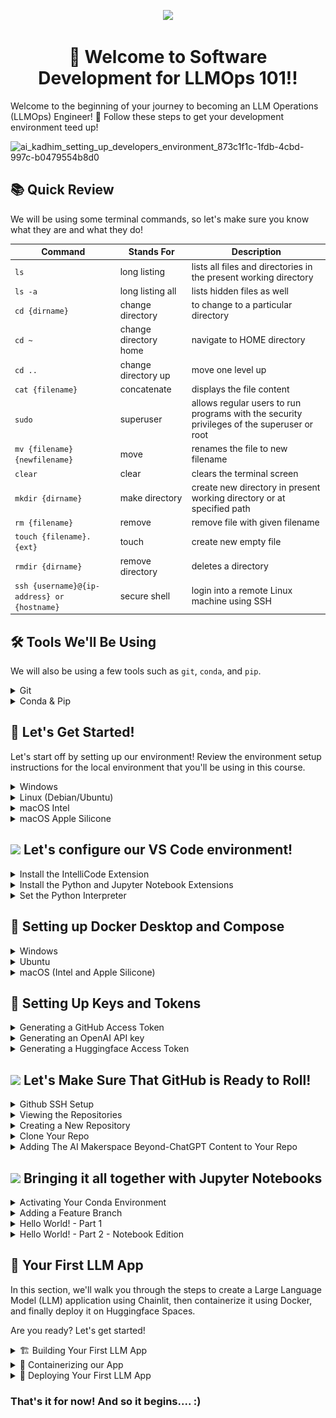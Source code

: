 <p align = "center" draggable=”false” ><img src="https://github.com/AI-Maker-Space/LLM-Dev-101/assets/37101144/d1343317-fa2f-41e1-8af1-1dbb18399719" 
     width="200px"
     height="auto"/>
</p>


## <h1 align="center" id="heading">:wave: Welcome to Software Development for LLMOps 101!!</h1>

Welcome to the beginning of your journey to becoming an LLM Operations (LLMOps) Engineer! 🎉 Follow these steps to get your development environment teed up!

![ai_kadhim_setting_up_developers_environment_873c1f1c-1fdb-4cbd-997c-b0479554b8d0](https://github.com/AI-Maker-Space/LLMOps-Dev-101/assets/37101144/b0f4e041-33a9-407f-bc9d-5aabd626652a)


## :books: Quick Review
We will be using some terminal commands, so let's make sure you know what they are and what they do! 

| Command      | Stands For |  Description |
| ----------- | ----------- | -------------|
| `ls`      | long listing       | lists all files and directories in the present working directory |
| `ls -a`  | long listing all   |  lists hidden files as well |
| `cd {dirname}`      | change directory       | to change to a particular directory |
| `cd ~`   | change directory home        | navigate to HOME directory |
| `cd ..`      | change directory up       | move one level up |
| `cat {filename}`   | concatenate        | displays the file content |
| `sudo`      | superuser       | allows regular users to run programs with the security privileges of the superuser or root |
| `mv {filename} {newfilename}`   | move        | renames the file to new filename |
| `clear`      | clear       | clears the terminal screen |
| `mkdir {dirname}`   | make directory        | create new directory in present working directory or at specified path |
| `rm {filename}`   | remove        | remove file with given filename |
| `touch {filename}.{ext}`   | touch        | create new empty file |
| `rmdir {dirname}`   | remove directory        | deletes a directory |
| `ssh {username}@{ip-address} or {hostname}`   | secure shell        | login into a remote Linux machine using SSH |

<p></p>

## :hammer_and_wrench: Tools We'll Be Using
We will also be using a few tools such as `git`, `conda`, and `pip`.
<details>
<summary>Git</summary>

Git is a free and open source distributed version control system designed to handle everything from small to very large projects. These are the commands we will be using with `git`:

`git clone` -> clone a remote repository to your local computer

`git add` -> add files to a commit

`git commit -m {message}` -> commit changes with a message

`git push` -> push commit to remote repository
</details>

<details>
<summary>Conda & Pip</summary>

Conda is an open-source, cross-platform, language-agnostic package manager and environment management system. We will use `pip` within `conda` environments to manage our package installations. `pip` is Python's package management system. `conda` comes with Anaconda. And Anaconda is a convenient way to set up your Python programming environment since it comes with an enviornment management tool (`conda`) and comes with extra packages that are commonly used in data science and ML.

Some commands we will use in this lesson when it comes to `conda` and `pip`:

`conda create --name llmops-course python=3.11 pip` -> This creates a virtual environment. A virtual environment is a Python environment such that the Python interpreter, libraries, amnd scripts installed into it are isolated from those installed on other environments and any libraries installed on the system. So basically, this allows you to keep all your project's code/dependencies/libraries separated from other projects. You are specifically saying to create said environment with the name `llmops-course`, use `python` version 3.8, and use `pip` as your package manager. The command `conda` invokes the underlying logic to actually make the virtual environment and manages said environments for you.

`conda activate llmops-course` -> This activates the virtual environment you made with the above command for your current terminal session.

`pip install numpy pandas matplotlib jupyter openai huggingface_hub` -> This installs the six packages mentioned - `numpy`, `pandas`, `jupyter`, `matplotlib`, and `openai`. `numpy` is used for scientific computing, `pandas` is used for data analysis, `matplotlib` is used for data graphics. `jupyter` is discussed later in this tutorial in depth! `openai` is used to access OpenAI's GPT models through an API key. `huggingface_hub` is used to push our code and models to Huggingface and host it in a Huggingface Space. `pip` is the Python package manager and you are telling it to `install` the listed packages to your environment.

</details>

<p></p>

## :rocket: Let's Get Started! 
Let's start off by setting up our environment!  Review the environment setup instructions for the local environment that you'll be using in this course.
<details>
  <summary>Windows</summary>


* Install [Windows Subsystem for Linux](https://docs.microsoft.com/en-us/windows/wsl/install) using Powershell

```powershell
wsl --install
```
* Install [Windows Terminal](https://www.microsoft.com/en-us/p/windows-terminal/9n0dx20hk701?activetab=pivot:overviewtab) (You can even make it your [default!](https://devblogs.microsoft.com/commandline/
windows-terminal-as-your-default-command-line-experience/))

* Install [Ubuntu](https://www.microsoft.com/en-us/p/ubuntu/9pdxgncfsczv?activetab=pivot:overviewtab)

* Make sure you've install the correct version with the command `wsl -l -v`
    
(If you find yourself getting stuck on the WSL2 install, [here](https://www.youtube.com/watch?v=VMZH9Pj2dXw&ab_channel=StefanRows) is a link to video instructions)

Give it a test drive! 

![WindowsTerminal](https://user-images.githubusercontent.com/72572922/160048214-37f08855-8b29-4c13-9d25-e0f69806f752.jpg)

Continue by installing the following tools using [Windows Terminal](https://www.microsoft.com/en-us/p/windows-terminal/9n0dx20hk701?activetab=pivot:overviewtab) to setup your environment. When prompted, make sure to add `conda` to `init`.

| Tool | Purpose | Command                                                                                           |
| :-------- | :-------- | :------------------------------------------------------------------------------------------------ |
| :snake: **Anaconda**  | Python & ML Toolkits | `wget https://repo.anaconda.com/archive/Anaconda3-2023.07-2-Linux-x86_64.sh` <br> `bash Anaconda3-2023.07-2-Linux-x86_64.sh` <br> `source ~/.bashrc` |
| :octocat: **Git**  | Version Control | `sudo apt update && sudo apt upgrade` <br> `sudo apt install git-all`   |
| :memo: **VS Code** | Development Environment | [Download](https://code.visualstudio.com/download) |

</details>

<details>
  <summary>Linux (Debian/Ubuntu)</summary>

Open terminal using <kbd>Ctrl</kbd>+<kbd>Shift</kbd>+<kbd>T</kbd>. Enter the following commands in terminal to setup your environment. When prompted, make sure to add `conda` to `init`.
| Tool | Purpose | Command                                                                                           |
| :-------- | :-------- | :------------------------------------------------------------------------------------------------ |
| :snake: **Anaconda**  | Python & ML Toolkits | `wget https://repo.anaconda.com/archive/Anaconda3-2023.07-2-Linux-x86_64.sh` <br> `bash Anaconda3-2023.07-2-Linux-x86_64.sh` <br> `source ~/.bashrc` |
| :octocat: **Git**  | Version Control | `sudo apt update && sudo apt upgrade` <br> `sudo apt install git-all`   |
| :memo: **VS Code** | Development Environment | [Download](https://code.visualstudio.com/download) |

</details>

<details>
  <summary>macOS Intel</summary>

To get started, we need to download the MacOS package manager, <strong>Homebrew</strong> :beer:, so that we can download the tools we'll be using in the course. If you don't already have Homebrew installed, run the following commands:

1. Open terminal using <kbd>⌘</kbd>+<kbd>Space</kbd> and type `terminal`.

2. Install Homebrew using the command below, following the command prompts:

    `/bin/bash -c "$(curl -fsSL https://raw.githubusercontent.com/Homebrew/install/HEAD/install.sh)"` 

3. Update Homebrew (This may take a few minutes)

    `git -C /usr/local/Homebrew/Library/Taps/homebrew/homebrew-core fetch --unshallow`

    `git -C /usr/local/Homebrew/Library/Taps/homebrew/homebrew-cask fetch`
     
4. Install the `wget` command to continue following along
     `brew install wget`

Enter the following commands in terminal to setup your environment. When prompted, make sure to add `conda` to `init`.

| Tool | Purpose | Command                                                                                           |
| :-------- | :-------- | :------------------------------------------------------------------------------------------------ |
| :snake: **Anaconda**  | Python & ML Toolkits | `wget https://repo.anaconda.com/archive/Anaconda3-2023.07-2-MacOSX-x86_64.sh` <br> `bash Anaconda3-2023.07-2-MacOSX-x86_64.sh` <br> `source ~/.bashrc` |
| :octocat: **Git**  | Version Control | `brew install git`   |
| :memo: **VS Code** | Development Environment | [Download](https://code.visualstudio.com/download) |

</details>

<details>
  <summary>macOS Apple Silicone</summary><br>

To leverage the Mx chip for Python, you must use a special Python distribution called [Miniforge](https://github.com/conda-forge/miniforge). 
Open terminal using <kbd>⌘</kbd>+<kbd>Space</kbd> and type `terminal`. Enter the following commands in terminal to setup your environment.

Miniforge can be installed using Homebrew or from the source. We suggest trying Homebrew option first.

### Option 1 Homebrew

To get started, we need to download the MacOS package manager, <strong>Homebrew</strong> :beer:, so that we can download the tools we'll be using in the course. If you don't already have Homebrew installed, run the following commands:

1. Open terminal using <kbd>⌘</kbd>+<kbd>Space</kbd> and type `terminal`.

2. Install Homebrew using the command below, following the command prompts:

    `/bin/bash -c "$(curl -fsSL https://raw.githubusercontent.com/Homebrew/install/HEAD/install.sh)"` 

3. Update Homebrew (This may take a few minutes)

    `git -C /usr/local/Homebrew/Library/Taps/homebrew/homebrew-core fetch --unshallow`

    `git -C /usr/local/Homebrew/Library/Taps/homebrew/homebrew-cask fetch`
     
4. Install the `wget` command to continue following along
     `brew install wget`

5. Install the `xcode-select` command-line utilities by typing the following command in the terminal

    `xcode-select --install`

After running the commands from the table, when prompted, initiate your conda base environment by running `conda init`.
| Tool | Purpose | Command                                                                                           |
| :-------- | :-------- | :------------------------------------------------------------------------------------------------ |
| :snake: **Miniforge**  | Python & ML Toolkits | `brew install miniforge` |
| :octocat: **Git**  | Version Control | `sudo apt update && sudo apt upgrade` <br> `sudo apt install git-all`   |
| :memo: **VS Code** | Development Environment | [Download](https://code.visualstudio.com/download) |

</details>


<p></p>


## <img src="https://upload.wikimedia.org/wikipedia/commons/f/f3/Visual_Studio_Code_0.10.1_icon.png" height=40px/> Let's configure our VS Code environment!

<details>
  <summary>Install the IntelliCode Extension</summary>

  IntelliCode is an AI-powered code completion extension to boost coding productivity. :sunglasses:

  1. Click the `Extensions` <img src="https://github.com/AI-Maker-Space/LLMOps-Dev-101/assets/37101144/f17d8f45-f174-4b9b-be92-8f1e85d8a77b" width=30px/> tab in the navigation panel on the left side of VS Code. 

  2. Type "IntelliCode" in the search bar.

  3. Click `install` <img src="https://github.com/AI-Maker-Space/LLMOps-Dev-101/assets/37101144/4c06f2a7-d7c3-4c59-b656-82170518cbeb" width=30px/> on the <ins><strong>Microsoft IntelliCode Extension</strong></ins>

</details>

<details>
  <summary>Install the Python and Jupyter Notebook Extensions</summary>

  1. Click the `Extensions` <img src="https://github.com/AI-Maker-Space/LLMOps-Dev-101/assets/37101144/f17d8f45-f174-4b9b-be92-8f1e85d8a77b" width=30px/> tab on the left side of the window.

  2. Type "Python" in the search bar.

  3. Click `Install` <img src="https://github.com/AI-Maker-Space/LLMOps-Dev-101/assets/37101144/4c06f2a7-d7c3-4c59-b656-82170518cbeb" width=30px/>  on both the <ins><strong>Python Extension</strong></ins> and on the <ins><strong>Microsoft Jupyter Notebook Extension</strong></ins>

</details>

<details>
  <summary>Set the Python Interpreter</summary>

  1. Open VS Code and click on `New File...`

  2. Open the Command Pallette 
    <strong>(Mac: </strong></ins> <kbd>Shift</kbd><kbd>⌘</kbd>+<kbd>P</kbd> 
    ,<strong> Windows: </strong></ins> <kbd>Ctrl</kbd>+<kbd>Shift</kbd>+<kbd>P</kbd>)

  3. Type "Python" in the search bar.

  4. Click on `New Python File`

  5. Open the Command Pallette again.  Can you remember the shortcut?  If    not, see #2 above again.

  6. Type "Python Interpreter".

  7. Click on `Python: Select Interpreter`

  8. Select the `Conda` environment that you installed earlier. 
  
  <p align = "center" draggable=”false”>
  <img src="https://github.com/AI-Maker-Space/LLMOps-Dev-101/assets/37101144/d95ff119-2c97-4bf8-9133-1bf167f61f6e"> 
  </p>

  9. Now you're ready to start coding!

</details>

<p> </p>


## 🐳 Setting up Docker Desktop and Compose

<details>
  <summary>Windows</summary>



**👉 [💿 Download Docker](https://desktop.docker.com/win/main/amd64/Docker%20Desktop%20Installer.exe)** 👈

1. Double-click **Docker Desktop Installer.exe** to run the installer.

2. When prompted, ensure the **Use WSL 2 instead of Hyper-V** option on the Configuration page is selected or not depending on your choice of backend.

   If your system only supports one of the two options, you will not be able to select which backend to use.

3. Follow the instructions on the installation wizard to authorize the installer and proceed with the install.

4. When the installation is successful, select **Close** to complete the installation process.

5. If your admin account is different to your user account, you must add the user to the **docker-users** group. Run **Computer Management** as an **administrator** and navigate to **Local Users and Groups** > **Groups** > **docker-users**. Right-click to add the user to the group.
   Sign out and sign back in for the changes to take effect.
   
</details>



<details>
  <summary>Ubuntu</summary>

To install Docker Desktop successfully, you must:

- Meet the [system requirements](https://docs.docker.com/engine/install/ubuntu/#prerequisites)
- Have a 64-bit version of either Ubuntu Jammy Jellyfish 22.04 (LTS) or Ubuntu Impish Indri 21.10.
  Docker Desktop is supported on `x86_64` (or `amd64`) architecture.
- For non-Gnome Desktop environments, `gnome-terminal` must be installed:
  ```console
  $ sudo apt install gnome-terminal
  ```

1.  Update the `apt` package index and install packages to allow `apt` to use a
    repository over HTTPS:

    ```console
    $ sudo apt-get update
    $ sudo apt-get install ca-certificates curl gnupg
    ```

2.  Add Docker's official GPG key:

    ```console
    $ sudo install -m 0755 -d /etc/apt/keyrings
    $ curl -fsSL {{% param "download-url-base" %}}/gpg | sudo gpg --dearmor -o /etc/apt/keyrings/docker.gpg
    $ sudo chmod a+r /etc/apt/keyrings/docker.gpg
    ```

3.  Use the following command to set up the repository:

    ```console
    $ echo \
      "deb [arch="$(dpkg --print-architecture)" signed-by=/etc/apt/keyrings/docker.gpg] {{% param "download-url-base" %}} \
      "$(. /etc/os-release && echo "$VERSION_CODENAME")" stable" | \
      sudo tee /etc/apt/sources.list.d/docker.list > /dev/null
    ```

4. Update the `apt` package index:

   ```console
   $ sudo apt-get update
   ```


5. Download Docker Desktop
   
     ``` bash
     wget https://desktop.docker.com/linux/main/amd64/docker-desktop-4.22.1-amd64.deb
     ```

6. Install the package with apt as follows:
     ```bash
     $ sudo apt-get update
     $ sudo apt-get install ./docker-desktop-4.22.1-amd64.deb
     ```
     
7. Launch Docker Desktop
     ```bash
          systemctl --user start docker-desktop
     ```
     
   > **Note**
   >
   > At the end of the installation process, `apt` displays an error due to installing a downloaded package. You
   > can ignore this error message.
   >
   > ```
   > N: Download is performed unsandboxed as root, as file '/home/user/Downloads/docker-desktop.deb' couldn't be accessed by user '_apt'. - pkgAcquire::Run (13: Permission denied)
</details>



<details>
  <summary>macOS (Intel and Apple Silicone)</summary>

**👉 [💿 Download Docker](https://desktop.docker.com/mac/main/arm64/Docker.dmg)** 👈

1. Double-click `Docker.dmg` to open the installer, then drag the Docker icon to
    the **Applications** folder.


2. Double-click `Docker.app` in the **Applications** folder to start Docker.

3. The Docker menu ({{< inline-image src="images/whale-x.svg" alt="whale menu" >}}) displays the Docker Subscription Service Agreement.

    {{< include "desktop-license-update.md" >}}

4. Select **Accept** to continue. 

   Note that Docker Desktop won't run if you do not agree to the terms. You can choose to accept the terms at a later date by opening Docker Desktop.

   For more information, see [Docker Desktop Subscription Service Agreement](https://www.docker.com/legal/docker-subscription-service-agreement). We recommend that you also read the [FAQs](https://www.docker.com/pricing/faq).
5. From the installation window, select either: 
   - **Use recommended settings (Requires password)**. This let's Docker Desktop automatically set the necessary configuration settings. 
   - **Use advanced settings**. You can then set the location of the Docker CLI tools either in the system or user directory, enable the default Docker socket, and enable privileged port mapping. See [Settings](../settings/mac.md#advanced), for more information and how to set the location of the Docker CLI tools.
6. Select **Finish**. If you have applied any of the above configurations that require a password in step 5, enter your password to confirm your choice.
</details>

## 🔑 Setting Up Keys and Tokens

<details>



     
  <summary>Generating a GitHub Access Token</summary>
     
**Create an account with GitHub [here](https://github.com/signup?ref_cta=Sign+up&ref_loc=header+logged+out&ref_page=%2F&source=header-home) if you do not have one.**

Navigate to [GitHub's Developer Token settings](https://github.com/settings/tokens).
Click on `Generate new token` > `Generate new token (classic)`
![Screenshot 2023-08-30 at 8 16 58 PM](https://github.com/AI-Maker-Space/LLMOps-Dev-101/assets/37101144/d6f57901-6e69-42e5-a22c-37b48ff6e3fc)

Give the token a description, set the expiration (we recommend 90 days), and check every box. When you're done, click `Generate token` at the bottom of the page. 

![Screenshot 2023-08-30 at 8 36 14 PM](https://github.com/AI-Maker-Space/LLMOps-Dev-101/assets/37101144/451bad7b-ec8a-4429-a5bb-8d0212d00f50)

Copy the access token and save it for later use. We will use this token to interact with GitHub. Please do not lose this access token or you will need to generate a new one.

![image](https://github.com/AI-Maker-Space/LLMOps-Dev-101/assets/37101144/f98c9644-e44b-4fd3-8590-db513bef6360)

</details>


<details>
  <summary>Generating an OpenAI API key</summary>
     
**Create an account with OpenAI [here](https://platform.openai.com/signup) if you do not have one.**

Navigate to [OpenAI's API Developer settings](https://platform.openai.com/account/api-keys) and click on `+ Create new secrete key`.
![image](https://github.com/AI-Maker-Space/LLMOps-Dev-101/assets/37101144/b6179d51-76ac-42a8-8304-39f8b5c9a8c8)

Name your key and click `Create secret key`
![image](https://github.com/AI-Maker-Space/LLMOps-Dev-101/assets/37101144/be0ea05f-59d3-4d20-939d-b402e3d4bbb2)

Copy the key and save it for later use. We will use this key several times in deploying projects. Please do not lose this key or you will need to generate a new one

![image](https://github.com/AI-Maker-Space/LLMOps-Dev-101/assets/37101144/cfaec5fa-5380-4aca-a6ae-6c14c8db6789)

We recommend your run through our [OpenAI Notebook](https://colab.research.google.com/drive/16Y67VozkGVErtrF3WQArpM52AOk5pBGu?usp=sharing#scrollTo=3qCKaH6vD-jZ) to learn how to utilize the OpenAI API.
</details>

<details>
  <summary>Generating a Huggingface Access Token</summary>
     
**Create an account with Huggingface [here](https://huggingface.co/join) if you do not have one.**

Navigate to [Token settings](https://huggingface.co/settings/tokens) and click on `New token`.
![Screenshot 2023-08-29 at 6 16 12 PM](https://github.com/AI-Maker-Space/LLMOps-Dev-101/assets/37101144/8ec271de-4cb2-44b0-b6f8-ea354e2c42c2)

Name your access token, change the role to write, and click `Generate a token`
![Screenshot 2023-08-29 at 6 16 58 PM](https://github.com/AI-Maker-Space/LLMOps-Dev-101/assets/37101144/b9ae1590-1541-497d-a54a-1188438844b8)

Copy the token and save it for later use. We will use this token several times in deploying projects. If you lose this token, you can always go back to your token's page and view the token.

![Screenshot 2023-08-29 at 6 17 29 PM](https://github.com/AI-Maker-Space/LLMOps-Dev-101/assets/37101144/5fa285fa-d2ef-4308-b713-fb7384a53516)

Login to Huggingface using your terminal
``` bash
huggingface-cli login
```
![Screenshot 2023-08-29 at 6 13 23 PM](https://github.com/AI-Maker-Space/LLMOps-Dev-101/assets/37101144/31727145-8451-48bd-a560-9d92a8d4af3a)

After logging in, press `y` to add the token to credentials for git.
![Screenshot 2023-08-29 at 6 18 13 PM](https://github.com/AI-Maker-Space/LLMOps-Dev-101/assets/37101144/5215d7eb-7a40-4e50-acf1-a5b7c5186a54)

</details>


## <img src="https://octodex.github.com/images/original.png" width=40px/> Let's Make Sure That GitHub is Ready to Roll!

<details>
  <summary>Github SSH Setup</summary>
  Secure Shell Protocol (SSH) provides a secure communication channel of an unsecured network.  Let's set it up!
  
  <p></p>

  1. Generate a Private/Public SSH Key Pair.
    
  ```console
  ssh-keygen -o -t rsa -C "your email address for github"
  ```

  2. Save file pair.  Default location `~/.ssh/id_rsa` is fine! 
  

  3. At the prompt, type in a secure passphrase.
  4. Copy the contents of the public key that we will share with GitHub. 

     * Mac: `pbcopy < ~/.ssh/id_rsa.pub` 

     * Windows (WSL): `clip.exe < ~/.ssh/id_rsa.pub`

     * Linux: `xclip -sel c < ~/.ssh/id_rsa.pub`
  
  5. Go to your GitHub account and go to `Settings`. 
  
  6. Under `Access`, click on the `SSH and GPG keys` tab on the left.

  ![image](https://github.com/AI-Maker-Space/LLMOps-Dev-101/assets/37101144/5fb54f16-7279-49c4-bda3-2da36cbbc306)


  7. Click on the `New SSH Key` button.
  
  ![image](https://github.com/AI-Maker-Space/LLMOps-Dev-101/assets/37101144/d5551c28-9d70-438c-b45d-43698384e3ff)

  
  8. Name the key, and paste the public key that you copied. Click the `Add SSH Key` button
  

  ![image](https://github.com/AI-Maker-Space/LLMOps-Dev-101/assets/37101144/8f7c4496-0e88-4058-9baf-73495322db8b)


</details>

<details>
  <summary>Viewing the Repositories</summary>

Login and click on the top right user icon, then go to `Your repositories`. 

<p align="center">
  <img width="648" alt="image" src="https://github.com/AI-Maker-Space/LLMOps-Dev-101/assets/37101144/18b766c6-ca91-4926-ad79-5fc101c3e6a0">
</p>
</details>


<details>
  <summary>Creating a New Repository</summary>

When viewing the respository page, click on `New` and proceed to create your repo.


<p align="center">
  <img width="335" alt="image" src="https://github.com/AI-Maker-Space/LLMOps-Dev-101/assets/37101144/dba31b88-0058-499c-a891-349de2d35279">
</p>
<hr>

**Filling Respository Details**

Create the repository by inputting the following:
* `Repo name`
* `Repo description`
* Make repo `public`
* Add a `README`
* Add `.gitignore` (Python template)
* Add `license` (choose MIT)

Then click `Create Repository`.

<p align="center">
  <img width="724" alt="image" src="https://github.com/AI-Maker-Space/LLMOps-Dev-101/assets/37101144/c20a19c1-548e-4576-b4b2-1d2ca99deae7">
</p>

</details>

<details>

<summary>Clone Your Repo</summary>

  1. Open your terminal and navigate to a place where you would like to make a directory to hold all your files for this class using the command `cd`. 


  ```console
  cd {directory name}
  ```
  
  2. Once there, make a top level directory using `mkdir`. 

  ```console
  mkdir {directory name}
  ```

  3. `cd` into it and make another directory called `code`. 

  ```console
  cd {directory name}
  ```

  ```console
  mkdir code
  ```

  4. `cd` into it and run your `git clone {your repo url}` command. 

  ```console
  cd code
  ```

  ```console
  git clone {your repo url}
  ```

</details>


<details>
  <summary>Adding The AI Makerspace Beyond-ChatGPT Content to Your Repo</summary>

  1. `cd` into your repo and check your remote git. 

  ```console
  cd {your repo name}
  ```

  ```console
  git remote -v
  ```

  At this point, you should just have access to your own repo with an origin branch with both fetch and push options.

  2. Let's setup our global configuration:

  ```console
  git config --global user.email "your email address"
  ```

  ```console
  git config --global user.name "your name"
  ```

  3. Let's add a local branch for development.

  ```console
  git checkout -b LocalDev
  ```

  You can change anything here in this branch!

  ```console
  git add .
  ```

  Commit the changes with the branch addition.

  ```console
  git commit -m "Adding a LocalDev branch."
  ```

  4. Let's push our local changes to our remote repo.

  ```console
  git checkout main
  ```

  ```console
  git merge LocalDev
  ```

  ```console
  git push origin main
  ```


5. Add the Beyond-ChatGPT (BC) repo as an extra remote repo:

  ```console
  git remote add BC git@github.com:AI-Maker-Space/Beyond-ChatGPT.git
  ```

  Let's check our remote repos:

  ```console
  git remote -v
  ```

  At this point, you should have access to both your own repo and the AI Maker Space repo and should see something like this:

  ```console
  BC    git@github.com:AI-Maker-Space/Beyond-ChatGPT.git (fetch)
  BC    git@github.com:AI-Maker-Space/Beyond-ChatGPT.git (push)
  origin git@github.com:ai-kadhim/TestRepo.git (fetch)
  origin git@github.com:ai-kadhim/TestRepo.git (push)
  ```

  Let's update our local repos:

  ```console
  git fetch --all
  ```

  Make a new branch for the Beyond-ChatGPT material (BCBranch).
  ```console
  git checkout --track -b BCBranch BC/main
  ```
  
  You should see something like this:
  
  ```console
  Branch 'BCBranch' set up to track remote branch 'main' from 'BC'.
  ```

  You can visually check whether you are in that branch:

  ```console
  git log --all --graph
  ```

  Now let's push our updated local repo to our remote repo!

  ```console
  git checkout main
  ```

  ```console
  git merge BCBranch --allow-unrelated-histories
  ```

  If there are any conflicts you'll need to resolve them.
  ```console
  git add .
  ```
  
  ```console
  git commit -m "message-here"
  ```
  
  ```console
  git push origin main
  ```

  From now on... after each release follow these steps to update your repo with new content:
  ```console
  git fetch --all
  git checkout BCBranch
  git merge --ff-only @{u}
  git add .
  git commit -m "branch is updated"
  git checkout main
  git merge BCBranch --allow-unrelated-histories
  ```

  You will be asked to add a comment about why this change is necessary --> add a message.
  
  ```console
  git push origin main
  ```
</details>

<p></p>

## <img src="https://jupyter.org/assets/homepage/main-logo.svg" width=40px/>  Bringing it all together with Jupyter Notebooks

<details>

  <summary>Activating Your Conda Environment</summary>

  1. Now, let's activate the environment we set-up earlier with the command `conda activate llmops-course`. If you were successful, you could see `(llmops-course)` preceeding your terminal commands.

</details>

<details>

  <summary>Adding a Feature Branch</summary>

  Let's add a feature branch to our local repo.  Earlier, we showed you how to add a feature branch and content to your repo via the Terminal.  This time we are going to show you how to do it using the VS Code GUI.  
  
  1. Click on the `main` <img src="images/vscode_main_branch.png" width=30px/> branch in the lower left side of the screen 

  2. You will then see a drop-down menu with some branch-level option commands.  Select the `Create a new branch` option.

  3. You will be prompted to enter the name for the branch.  Let's give our branch an informative name `feature-hello-world`.  The `feature` pre-fix is a common Git convention and let's our collaborators know what the purpose of the branch and the name of the feature.

  4. Now that we have a feature branch to work on, let's add some code to it!

</details>

<details>
  <summary>Hello World! - Part 1</summary>
  1. Next we will review some terminal commands and make some     additions to our repo.  Do these in your terminal where your     current working directory is your repo.

  * Check your current working directory: `pwd` 

  * Create a new file: `touch hello_world.py`

  * Create new directory: `mkdir app`

  * Move file to directory: `mv hello_world.py app/hello_world.py` 

  * Check that the move command worked: `cd app` and then `ls`, you
  should see your `hello_world.py` file

  * Lastly, lets clear our terminal screen: `clear`

  2. Click on the `Explorer` <img src="images/vscode_explorer_tab.png" width=30px/>  tab.

  3. Click on your `hello_world.py` file and type the following into the file:

  ```console
  print("hello world! let's do some ml ops!")
  ```

  4. Save. And now go to the integrated terminal by clicking `CTRL + ~`. In the terminal run your first program of the class by doing `cd app` -> `python hello_world.py`. Congrats, we are off to a great start!

</details>

<details>
  <summary>Hello World! - Part 2 - Notebook Edition</summary>

  1. Create a new file under `app` by clicking on the `Add file` button <img src="images/vscode_add_file.png" width=30px/> and let's name this file `hello_world.ipynb`. The `.ipynb` extension is a notebook extension which will allow you to interact with your code via a notebook in  VS Code, instead of a vanilla Python file. You might need to select your kernel in the top right of the notebook file, if so, choose the one we created previously.
  
  2. In the first cell of `hello_world.ipynb` lets do our imports. 

      ```
      import pandas as pd
      import numpy as np
      import matplotlib.pyplot as plt
      ```

  3. Run the cell by either clicking the play button or by doing `CTRL + ENTER`. 

  4. Create a new cell and in that put the following code:
      ```
      np.random.seed(0)

      values = np.random.randn(100) # array of normally distributed random numbers
      s = pd.Series(values) # generate a pandas series
      s.plot(kind='hist', title='Normally distributed random values') # hist computes distribution
      plt.show()   
      ```
      
  5. Run the cell and you should see your histogram plot! Well done. 

  ![coding histogram](images/coding_histogram.jpeg)

  6. Now let's commit our code to our remote repository. This can be done one of two ways - either through the terminal or through VS Code's GUI. I'll explain both ways and you can choose which you'll use.
    
  * Click `Source Control` <img src="images/vscode_source_control_tab.png" width=30px/>  on the left icon bar.

  * Add a message to your commit by typing in the message field. 

  * Click the check mark <img src="images/vscode_commit_check_mark.png" width=30px/> button under changes to add your files to this commit.  If you haven't saved your changes, you will be prompted to `Save All and Commit`.  Click `Save All and Commit`.
  
     
     
       <details>
       <summary>OPTIONAL: Manually staging individual files</summary>
          1. You can manually stage files by pressing the `+` button.
          
       ![image](https://i.imgur.com/2NnnSbc.png)
       </details>

  * Click the elipsis in `Source Control` <img src="images/vscode_ellipsis.png" width=30px/> ribbon and click `Push`.  You may also be prompted to `Sync Changes`.  This will do Pull and Push, which will fetch new changes to the code and push your updates as well.

  * You can then put in a pull request in GitHub <img src="images/github_pull_request.png" width=100px/>  to merge into the branch that you pulled from, in this case the main branch.  In real life, you would then review the code changes with another developer/team lead/supervisor and address any potential code conflicts.  
  
  <p align = "center" draggable=”false” ><img src="images/github_pull_request_compare.png" 
      width="500px"
      height="auto"/>
  </p>
  
</details>



## 🤖 Your First LLM App

In this section, we'll walk you through the steps to create a Large Language Model (LLM) application using Chainlit, then containerize it using Docker, and finally deploy it on Huggingface Spaces.

Are you ready? Let's get started!

<details>
  <summary>🏗️ Building Your First LLM App</summary>

1. Clone [this](https://github.com/AI-Maker-Space/Beyond-ChatGPT/tree/main) repo.

     ``` bash
     git clone https://github.com/AI-Maker-Space/Beyond-ChatGPT.git
     ```

2. Navigate inside this repo
     ``` bash
     cd Beyond-ChatGPT
     ```

3. Install the packages required for this python envirnoment in `requirements.txt`.
     ``` bash
     pip install -r requirements.txt
     ``` 

4. Open your `.env` file. Replace the `###` in your `.env` file with your OpenAI Key and save the file.
     ``` bash
     OPENAI_API_KEY=sk-###
     ```

5. Let's try deploying it locally. Make sure you're in the python environment where you installed Chainlit and OpenAI. Run the app using Chainlit. This may take a minute to run.
     ``` bash
     chainlit run app.py -w
     ```

![Screenshot 2023-08-31 at 12 23 40 PM](https://github.com/AI-Maker-Space/LLMOps-Dev-101/assets/37101144/54bcccf9-12e2-4cef-ab53-585c1e2b0fb5)


Great work! Let's see if we can interact with our chatbot.

![Screenshot 2023-08-31 at 12 25 31 PM](https://github.com/AI-Maker-Space/LLMOps-Dev-101/assets/37101144/854e4435-1dee-438a-9146-7174b39f7c61)
     

Awesome! Time to throw it into a docker container and prepare it for shipping!
</details>



<details>
  <summary>🐳 Containerizing our App</summary>

1. Let's build the Docker image. We'll tag our image as `llm-app` using the `-t` parameter. The `.` at the end means we want all of the files in our current directory to be added to our image.
     
     ``` bash
     docker build -t llm-app .
     ```

2. Run and test the Docker image locally using the `run` command. The `-p`parameter connects our **host port #** to the left of the `:` to our **container port #** on the right.
    
     ``` bash
     docker run -p 7860:7860 llm-app
     ```

3. Visit http://localhost:7860 in your browser to see if the app runs correctly.
![Screenshot 2023-08-31 at 12 23 40 PM](https://github.com/AI-Maker-Space/LLMOps-Dev-101/assets/37101144/2c764f25-09a0-431b-8d28-32246e0ca1b7)

Great! Time to ship!
</details>


<details>
  <summary>🚀 Deploying Your First LLM App</summary>

1. Let's create a new Huggingface Space. Navigate to [Huggingface](https://huggingface.co) and click on your profile picture on the top right. Then click on `New Space`.
   
![Screenshot 2023-08-30 at 7 04 03 PM](https://github.com/AI-Maker-Space/LLMOps-Dev-101/assets/37101144/f0656408-28b8-4876-9887-8f0c4b882bae)

2. Setup your space as shown below:
   
- Owner: Your username
- Space Name: `llm-app`
- License: `Openrail`
- Select the Space SDK: `Docker`
- Docker Template: `Blank`
- Space Hardware: `CPU basic - 2 vCPU - 16 GB - Free`
- Repo type: `Public`

![Screenshot 2023-08-30 at 7 12 47 PM](https://github.com/AI-Maker-Space/LLMOps-Dev-101/assets/37101144/8f16afd1-6b46-4d9f-b642-8fefe355c5c9)

3. You should see something like this. We're now ready to send our files to our Huggingface Space. After cloning, move your files to this repo and push it along with your docker file. You DO NOT need to create a Dockerfile. Make sure NOT TO push your `.env` file. This should automatically be ignored.

![image](https://github.com/AI-Maker-Space/LLMOps-Dev-101/assets/37101144/cbf366e2-7613-4223-932a-72c67a73f9c6)

4. After pushing all files, navigate to the settings in the top right to add your OpenAI API key.

![image](https://github.com/AI-Maker-Space/LLMOps-Dev-101/assets/37101144/a1123a6f-abdd-4f76-bea4-39acf9928762)

5. Scroll down to `Variables and secrets` and click on `New secret` on the top right.

![image](https://github.com/AI-Maker-Space/LLMOps-Dev-101/assets/37101144/a8a4a25d-752b-4036-b572-93381370c2db)

6. Set the name to `OPENAI_API_KEY` and add your OpenAI key under `Value`. Click save.

![image](https://github.com/AI-Maker-Space/LLMOps-Dev-101/assets/37101144/16af9ef7-4580-4152-a41d-e852630a7b1d)

7. To ensure your key is being used, we recommend you `Restart this Space`.

![image](https://github.com/AI-Maker-Space/LLMOps-Dev-101/assets/37101144/fb1d83af-6ebe-4676-8bf5-b6d88f07c583)


</details>

<p></p>

### That's it for now!  And so it begins.... :)
